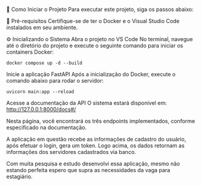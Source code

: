 🚀 Como Iniciar o Projeto
Para executar este projeto, siga os passos abaixo:

📌 Pré-requisitos
Certifique-se de ter o Docker e o Visual Studio Code instalados em seu ambiente.

⚙️ Inicializando o Sistema
Abra o projeto no VS Code
No terminal, navegue até o diretório do projeto e execute o seguinte comando para iniciar os containers Docker:

    docker compose up -d --build
    
Inicie a aplicação FastAPI
Após a inicialização do Docker, execute o comando abaixo para rodar o servidor:

    uvicorn main:app --reload


Acesse a documentação da API
O sistema estará disponível em: http://127.0.0.1:8000/docs#/

Nesta página, você encontrará os três endpoints implementados, conforme especificado na documentação.

A aplicação em questão recebe as informações de cadastro do usuário, após efetuar o login, gera um token. 
Logo acima, os dados retornam as informações dos servidores cadastrados via banco.

Com muita pesquisa e estudo desenvolvi essa aplicação, mesmo não estando perfeita espero que supra as necessidades da vaga para estagiário.

